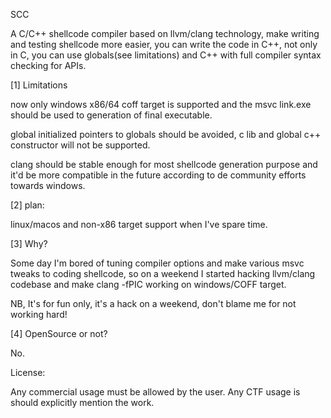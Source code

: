 SCC

A C/C++ shellcode compiler based on llvm/clang technology, make writing 
and testing shellcode more easier, you can write the code in C++, not only in 
C, you can use globals(see limitations) and C++ with full compiler syntax
checking for APIs.

[1] Limitations

now only windows x86/64 coff target is supported and the msvc link.exe should 
be used to generation of final executable.

global initialized pointers to globals should be avoided, c lib and global 
c++ constructor will not be supported.

clang should be stable enough for most shellcode generation purpose and it'd
be more compatible in the future according to de community efforts towards windows.

[2] plan:

linux/macos and non-x86 target support when I've spare time.

[3] Why?

Some day I'm bored of tuning compiler options and make various msvc tweaks to coding
shellcode, so on a weekend I started hacking llvm/clang codebase and make clang -fPIC
working on windows/COFF target.

NB, It's for fun only, it's a hack on a weekend, don't blame me for not working hard!

[4] OpenSource or not?

No.

License:

Any commercial usage must be allowed by the user. Any CTF usage is should explicitly 
mention the work.

